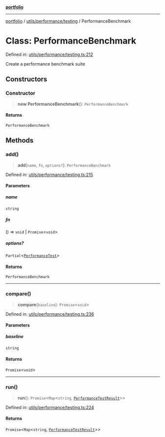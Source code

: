 [**portfolio**](../../../../README.md)

***

[portfolio](../../../../modules.md) / [utils/performance/testing](../README.md) / PerformanceBenchmark

# Class: PerformanceBenchmark

Defined in: [utils/performance/testing.ts:212](https://github.com/tnorlund/Portfolio/blob/c1a07ffb092a67e0032a52d450b69ad1609b4b71/portfolio/utils/performance/testing.ts#L212)

Create a performance benchmark suite

## Constructors

### Constructor

> **new PerformanceBenchmark**(): `PerformanceBenchmark`

#### Returns

`PerformanceBenchmark`

## Methods

### add()

> **add**(`name`, `fn`, `options?`): `PerformanceBenchmark`

Defined in: [utils/performance/testing.ts:215](https://github.com/tnorlund/Portfolio/blob/c1a07ffb092a67e0032a52d450b69ad1609b4b71/portfolio/utils/performance/testing.ts#L215)

#### Parameters

##### name

`string`

##### fn

() => `void` \| `Promise`\<`void`\>

##### options?

`Partial`\<[`PerformanceTest`](../interfaces/PerformanceTest.md)\>

#### Returns

`PerformanceBenchmark`

***

### compare()

> **compare**(`baseline`): `Promise`\<`void`\>

Defined in: [utils/performance/testing.ts:236](https://github.com/tnorlund/Portfolio/blob/c1a07ffb092a67e0032a52d450b69ad1609b4b71/portfolio/utils/performance/testing.ts#L236)

#### Parameters

##### baseline

`string`

#### Returns

`Promise`\<`void`\>

***

### run()

> **run**(): `Promise`\<`Map`\<`string`, [`PerformanceTestResult`](../interfaces/PerformanceTestResult.md)\>\>

Defined in: [utils/performance/testing.ts:224](https://github.com/tnorlund/Portfolio/blob/c1a07ffb092a67e0032a52d450b69ad1609b4b71/portfolio/utils/performance/testing.ts#L224)

#### Returns

`Promise`\<`Map`\<`string`, [`PerformanceTestResult`](../interfaces/PerformanceTestResult.md)\>\>
